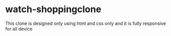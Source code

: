 # watch-shoppingclone
This  clone is designed only using html and css only  and it is fully  responsive for  all device
